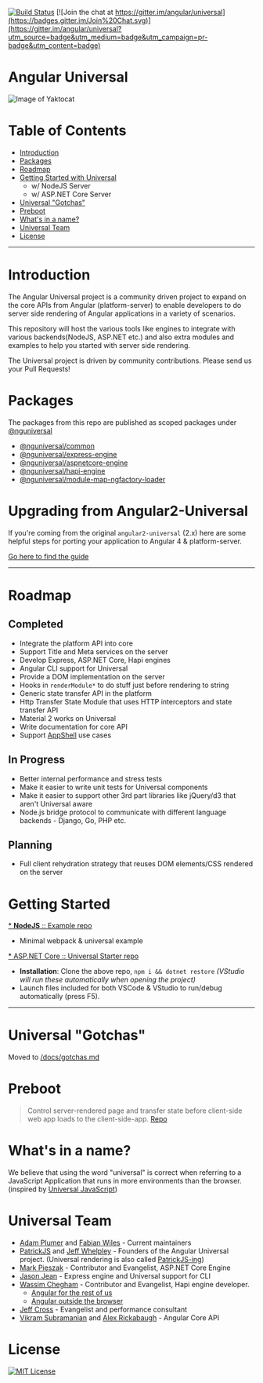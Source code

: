 [![Build Status](https://travis-ci.org/angular/universal.svg?branch=master)](https://travis-ci.org/angular/universal)
[![Join the chat at https://gitter.im/angular/universal](https://badges.gitter.im/Join%20Chat.svg)](https://gitter.im/angular/universal?utm_source=badge&utm_medium=badge&utm_campaign=pr-badge&utm_content=badge)

# Angular Universal
![Image of Yaktocat](https://angular.io/assets/images/logos/concept-icons/universal.png)

# Table of Contents
* [Introduction](#introduction)
* [Packages](#packages)
* [Roadmap](#roadmap)
* [Getting Started with Universal](#getting-started)
    * w/ NodeJS Server
    * w/ ASP.NET Core Server
* [Universal "Gotchas"](#universal-gotchas)
* [Preboot](#preboot)
* [What's in a name?](#whats-in-a-name)
* [Universal Team](#universal-team)
* [License](#license)

---

# Introduction
The Angular Universal project is a community driven project to expand on the core APIs from Angular (platform-server) to enable developers to do server side rendering of Angular applications in a variety of scenarios.

This repository will host the various tools like engines to integrate with various backends(NodeJS, ASP.NET etc.) and also extra modules and examples to help you started with server side rendering.

The Universal project is driven by community contributions. Please send us your Pull Requests!

# Packages
The packages from this repo are published as scoped packages under [@nguniversal](https://www.npmjs.com/search?q=%40nguniversal)

- [@nguniversal/common](/modules/common/README.md)
- [@nguniversal/express-engine](/modules/express-engine/README.md)
- [@nguniversal/aspnetcore-engine](/modules/aspnetcore-engine/README.md)
- [@nguniversal/hapi-engine](/modules/hapi-engine/README.md)
- [@nguniversal/module-map-ngfactory-loader](/master/modules/module-map-ngfactory-loader)

# Upgrading from Angular2-Universal
If you're coming from the original `angular2-universal` (2.x) here are some helpful steps for porting your application to Angular 4 & platform-server.

[Go here to find the guide](/docs/angular2-universal-migration.md)

----

# Roadmap

## Completed
- Integrate the platform API into core
- Support Title and Meta services on the server
- Develop Express, ASP.NET Core, Hapi engines
- Angular CLI support for Universal
- Provide a DOM implementation on the server
- Hooks in `renderModule*` to do stuff just before rendering to string
- Generic state transfer API in the platform
- Http Transfer State Module that uses HTTP interceptors and state transfer API
- Material 2 works on Universal
- Write documentation for core API
- Support [AppShell](https://developers.google.com/web/updates/2015/11/app-shell) use cases

## In Progress
- Better internal performance and stress tests
- Make it easier to write unit tests for Universal components
- Make it easier to support other 3rd part libraries like jQuery/d3 that aren't Universal aware
- Node.js bridge protocol to communicate with different language backends - Django, Go, PHP etc.

## Planning
- Full client rehydration strategy that reuses DOM elements/CSS rendered on the server

# Getting Started

[* **NodeJS** :: Example repo](https://github.com/angular/universal-starter)
  - Minimal webpack & universal example

[* ASP.NET Core :: Universal Starter repo](https://github.com/MarkPieszak/aspnetcore-angular2-universal)
  - **Installation**: Clone the above repo, `npm i && dotnet restore` *(VStudio will run these automatically when opening the project)*
  - Launch files included for both VSCode & VStudio to run/debug automatically (press F5).

---- 

# Universal "Gotchas"
Moved to [/docs/gotchas.md](/docs/gotchas.md)

# Preboot
> Control server-rendered page and transfer state before client-side web app loads to the client-side-app. [Repo](https://github.com/angular/preboot)

# What's in a name?
We believe that using the word "universal" is correct when referring to a JavaScript Application that runs in more environments than the browser. (inspired by [Universal JavaScript](https://medium.com/@mjackson/universal-javascript-4761051b7ae9))

# Universal Team
- [Adam Plumer](https://github.com/CaerusKaru) and [Fabian Wiles](https://github.com/Toxicable) - Current maintainers
- [PatrickJS](https://twitter.com/gdi2290) and [Jeff Whelpley](https://twitter.com/jeffwhelpley) - Founders of the Angular Universal project. (Universal rendering is also called [PatrickJS-ing](https://twitter.com/jeffbcross/status/846512930971516928))
- [Mark Pieszak](https://twitter.com/MarkPieszak) - Contributor and Evangelist, ASP.NET Core Engine
- [Jason Jean](https://github.com/FrozenPandaz) - Express engine and Universal support for CLI
- [Wassim Chegham](https://twitter.com/manekinekko) - Contributor and Evangelist, Hapi engine developer. 
  - [Angular for the rest of us](https://medium.com/google-developer-experts/angular-universal-for-the-rest-of-us-922ca8bac84)
  - [Angular outside the browser](http://slides.com/wassimchegham/angular2-universal#/)
- [Jeff Cross](https://twitter.com/jeffbcross) - Evangelist and performance consultant
- [Vikram Subramanian](https://twitter.com/vikerman) and [Alex Rickabaugh](https://github.com/alxhub) - Angular Core API

# License
[![MIT License](https://img.shields.io/badge/license-MIT-blue.svg?style=flat)](/LICENSE)
